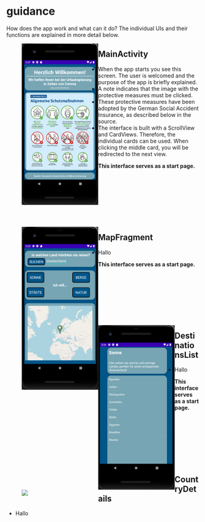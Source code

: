 # guidance

How does the app work and what can it do? 
The individual UIs and their functions are explained in more detail below.


><img align="left" src="MainActivity.PNG" width="200">
## MainActivity
- When the app starts you see this screen. The user is welcomed and the purpose of the app is briefly explained. 
- A note indicates that the image with the protective measures must be clicked.
- These protective measures have been adopted by the German Social Accident Insurance, as described below in the source. 
- The interface is built with a ScrollView and CardViews. Therefore, the individual cards can be used. When clicking the middle card, 
you will be redirected to the next view. 

**This interface serves as a start page.**
<br><br><br><br><br><br><br><br><br>

><img align="left" src="MapFragment.PNG" width="200">
## MapFragment
- Hallo

**This interface serves as a start page.**
<br><br><br><br><br><br><br><br><br>

><img align="left" src="DestinationsList.PNG" width="200">
## DestinationsList
- Hallo

**This interface serves as a start page.**
<br><br><br><br><br><br><br><br><br>

><img align="left" src="CountryDeatils.PNG" width="200">
## CountryDetails
- Hallo
